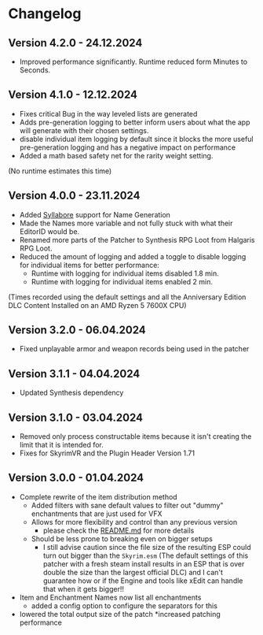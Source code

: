 ﻿# Changelog

## Version 4.2.0 - 24.12.2024
* Improved performance significantly. Runtime reduced form Minutes to Seconds.

## Version 4.1.0 - 12.12.2024
* Fixes critical Bug in the way leveled lists are generated
* Adds pre-generation logging to better inform users about what the app will generate with their chosen settings.
* disable individual item logging by default since it blocks the more useful pre-generation logging and has a negative impact on performance
* Added a math based safety net for the rarity weight setting.

(No runtime estimates this time)

## Version 4.0.0 - 23.11.2024
* Added [Syllabore](https://github.com/kesac/Syllabore) support for Name Generation
* Made the Names more variable and not fully stuck with what their EditorID would be.
* Renamed more parts of the Patcher to Synthesis RPG Loot from Halgaris RPG Loot.
* Reduced the amount of logging and added a toggle to disable logging for individual items for better performance:
  * Runtime with logging for individual items disabled 1.8 min.
  * Runtime with logging for individual items enabled 2 min.

(Times recorded using the default settings and all the Anniversary Edition DLC Content Installed on an AMD Ryzen 5 7600X CPU)

## Version 3.2.0 - 06.04.2024
* Fixed unplayable armor and weapon records being used in the patcher

## Version 3.1.1 - 04.04.2024
* Updated Synthesis dependency

## Version 3.1.0 - 03.04.2024
* Removed only process constructable items because it isn't creating the limit that it is intended for.
* Fixes for SkyrimVR and the Plugin Header Version 1.71

## Version 3.0.0 - 01.04.2024
* Complete rewrite of the item distribution method
  * Added filters with sane default values to filter out "dummy" enchantments that are just used for VFX
  * Allows for more flexibility and control than any previous version
    * please check the [README.md](README.md) for more details
  * Should be less prone to breaking even on bigger setups
    * I still advise caution since the file size of the resulting ESP could turn out bigger than 
      the `Skyrim.esm` (The default settings of this patcher with a fresh steam install results 
      in an ESP that is over double the size than the largest official DLC) and I can't guarantee how
      or if the Engine and tools like xEdit can handle that when it gets bigger!!
* Item and Enchantment Names now list all enchantments
  * added a config option to configure the separators for this
* lowered the total output size of the patch
*increased patching performance
